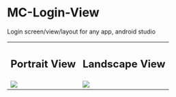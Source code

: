 # MC-Login-View
Login screen/view/layout for any app, android studio

<table> 
  <tr>
    <td> <h2>Portrait View</h2> </td>
    <td> <h2>Landscape View</h2> </td>
  </tr>
  <tr>
    <td>
      <img src="https://user-images.githubusercontent.com/79749919/169028118-8a2564fd-f51b-49e1-848a-d45b0db11799.png">
    </td>
    <td>
      <img src="https://user-images.githubusercontent.com/79749919/169028152-eb08be7c-b45f-41bb-8d46-ba93fc409a1a.png">
    </td>
  </tr>
</table>

